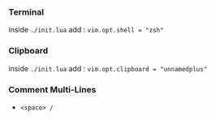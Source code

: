### Terminal 
inside `./init.lua` add : `vim.opt.shell = "zsh"`

### Clipboard
inside `./init.lua` add : `vim.opt.clipboard = "unnamedplus"`

### Comment Multi-Lines
- `<space> /`

